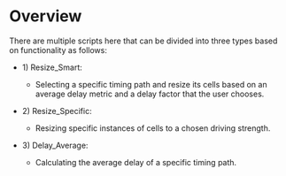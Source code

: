 # Overview
There are multiple scripts here that can be divided into three types based on functionality as follows:
* 1\) Resize_Smart:
    * Selecting a specific timing path and resize its cells based on an average delay metric and a delay factor that the user chooses.

* 2\) Resize_Specific:
    * Resizing specific instances of cells to a chosen driving strength.

* 3\) Delay_Average:
    * Calculating the average delay of a specific timing path.